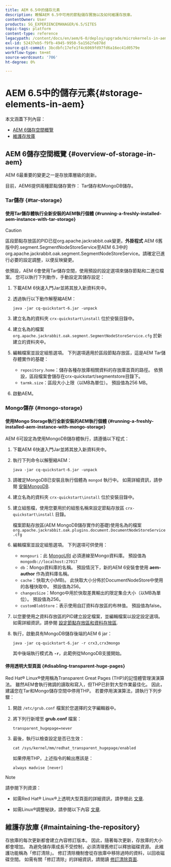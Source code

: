 ```yaml
---
title: AEM 6.5中的儲存元素
description: 瞭解AEM 6.5中可用的節點儲存實施以及如何維護存放庫。
contentOwner: User
products: SG_EXPERIENCEMANAGER/6.5/SITES
topic-tags: platform
content-type: reference
legacypath: /content/docs/en/aem/6-0/deploy/upgrade/microkernels-in-aem-6-0
exl-id: 52437eb5-f9fb-4945-9950-5a1562fe878d
source-git-commit: 3bcdbfc17efe1f4c6069fd97fd6a16ec41d0579e
workflow-type: tm+mt
source-wordcount: '706'
ht-degree: 0%

---
```


# AEM 6.5中的儲存元素{#storage-elements-in-aem}

本文涵蓋下列內容：

* [AEM 6儲存空間概覽](/help/sites-deploying/storage-elements-in-aem-6.md#overview-of-storage-in-aem)
* [維護存放庫](/help/sites-deploying/storage-elements-in-aem-6.md#maintaining-the-repository)

## AEM 6儲存空間概覽 {#overview-of-storage-in-aem}

AEM 6最重要的變更之一是存放庫層級的創新。

目前，AEM6提供兩種節點儲存實作： Tar儲存和MongoDB儲存。

### Tar儲存 {#tar-storage}

#### 使用Tar儲存體執行全新安裝的AEM執行個體 {#running-a-freshly-installed-aem-instance-with-tar-storage}

>[!CAUTION]
>
>區段節點存放區的PID已從org.apache.jackrabbit.oak變更。**外掛程式** AEM 6舊版中的.segment.SegmentNodeStoreService至AEM 6.3中的org.apache.jackrabbit.oak.segment.SegmentNodeStoreService。請確定已進行必要的設定調整，以便反映變更。

依預設，AEM 6會使用Tar儲存空間，使用預設的設定選項來儲存節點和二進位檔案。 您可以執行下列動作，手動設定其儲存設定：

1. 下載AEM 6快速入門Jar並將其放入新資料夾中。
1. 透過執行以下動作解壓縮AEM：

   `java -jar cq-quickstart-6.jar -unpack`

1. 建立名為的資料夾 `crx-quickstart\install` 位於安裝目錄中。

1. 建立名為的檔案 `org.apache.jackrabbit.oak.segment.SegmentNodeStoreService.cfg` 於新建立的資料夾中。

1. 編輯檔案並設定組態選項。 下列選項適用於區段節點存放區，這是AEM Tar儲存體實作的基礎：

   * `repository.home`：儲存各種存放庫相關資料的存放庫首頁的路徑。 依預設，區段檔案會儲存在crx-quickstart/segmentstore目錄下。
   * `tarmk.size`：區段大小上限（以MB為單位）。 預設值為256 MB。

1. 啟動AEM。

### Mongo儲存 {#mongo-storage}

#### 使用Mongo Storage執行全新安裝的AEM執行個體 {#running-a-freshly-installed-aem-instance-with-mongo-storage}

AEM 6可設定為使用MongoDB儲存體執行，請遵循以下程式：

1. 下載AEM 6快速入門Jar並將其放入新資料夾中。
1. 執行下列命令以解壓縮AEM：

   `java -jar cq-quickstart-6.jar -unpack`

1. 請確定MongoDB已安裝且執行個體為 `mongod` 執行中。 如需詳細資訊，請參閱 [安裝MongoDB](https://docs.mongodb.org/manual/installation/).
1. 建立名為的資料夾 `crx-quickstart\install` 位於安裝目錄中。
1. 建立組態檔，使用您要用於的組態名稱來設定節點存放區 `crx-quickstart\install` 目錄。

   檔案節點存放區(AEM MongoDB儲存實作的基礎)使用名為的檔案 `org.apache.jackrabbit.oak.plugins.document.DocumentNodeStoreService.cfg`

1. 編輯檔案並設定組態選項。 下列選項可供使用：

   * `mongouri`：此 [MongoURI](https://docs.mongodb.org/manual/reference/connection-string/) 必須連線至Mongo資料庫。 預設值為 `mongodb://localhost:27017`
   * `db`：Mongo資料庫的名稱。 預設情況下，新的AEM 6安裝會使用 **aem-author** 作為資料庫名稱。
   * `cache`：快取大小(MB)。 此快取大小分佈於DocumentNodeStore中使用的各種快取中。 預設值為256。
   * `changesSize`：Mongo中用於快取差異輸出的限定集合大小（以MB為單位）。 預設值為256。
   * `customBlobStore`：表示使用自訂資料存放區的布林值。 預設值為false。

1. 以您要使用之資料存放區的PID建立設定檔案，並編輯檔案以設定設定選項。 如需詳細資訊，請參閱 [設定節點存放區和資料存放區](/help/sites-deploying/data-store-config.md).

1. 執行，啟動具有MongoDB儲存後端的AEM 6 jar：

   ```shell
   java -jar cq-quickstart-6.jar -r crx3,crx3mongo
   ```

   其中後端執行模式為 **`-r`**，此範例從MongoDB支援開始。

#### 停用透明大型頁面 {#disabling-transparent-huge-pages}

Red Hat® Linux®使用稱為Transparent Great Pages (THP)的記憶體管理演演算法。 雖然AEM會執行微調的讀取和寫入，但THP已針對大型作業最佳化。 因此，建議您在Tar和Mongo儲存空間中停用THP。 若要停用演演算法，請執行下列步驟：

1. 開啟 `/etc/grub.conf` 檔案於您選擇的文字編輯器中。
1. 將下列行新增至 **grub.conf** 檔案：

   ```
   transparent_hugepage=never
   ```

1. 最後，執行以檢查設定是否已生效：

   ```
   cat /sys/kernel/mm/redhat_transparent_hugepage/enabled
   ```

   如果停用THP，上述指令的輸出應該是：

   ```
   always madvise [never]
   ```

>[!NOTE]
>
>請參閱下列資源：
>
>* 如需Red Hat® Linux®上透明大型頁面的詳細資訊，請參閱此 [文章](https://access.redhat.com/solutions/46111).
* 如需Linux®調整秘訣，請參閱以下內容 [文章](https://experienceleague.adobe.com/docs/experience-manager-65/deploying/configuring/configuring-performance.html).
>

## 維護存放庫 {#maintaining-the-repository}

存放庫的每次更新都會建立內容修訂版本。 因此，隨著每次更新，存放庫的大小都會增加。 為避免儲存庫成長不受控制，必須清理舊修訂以釋放磁碟資源。 此維護功能稱為「修訂清除」。 修訂清除機制會從存放庫中移除過時的資料，以回收磁碟空間。 如需有關「修訂清除」的詳細資訊，請閱讀 [修訂清除頁面](/help/sites-deploying/revision-cleanup.md).
